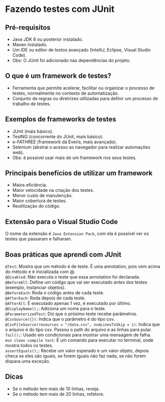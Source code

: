 # Fazendo testes com JUnit
## Pré-requisitos
- Java JDK 8 ou posterior instalado.
- Maven instalado.
- Um IDE ou editor de textos avançado (IntelliJ, Eclipse, Visual Studio Code).
- Obs: O JUnit foi adicionado nas dependências do projeto.

## O que é um framework de testes?
- Ferramenta que permite acelerar, facilitar ou organizar o processo de testes, normalmente no contexto de automatização. 
- Conjunto de regras ou diretrizes utilizadas para definir um processo de trabalho de testes.

## Exemplos de frameworks de testes
- JUnit (mais básico).
- TestNG (concorrente do JUnit, mais básico).
- e-FATHREE (framework da Everis, mais avançado).
- Selenium (abstrai o acesso ao navegador para realizar automações web).
- Obs: é possível usar mais de um framework nos seus testes.

## Principais benefícios de utilizar um framework
- Maios eficiência.
- Maior velocidade na criação dos testes.
- Menor custo de manutenção.
- Maior cobertura de testes.
- Reutilização do código.

## Extensão para o Visual Studio Code
O nome da extensão é `Java Extension Pack`, com ela é possível ver os testes que passaram e falharam.

## Boas práticas que aprendi com JUnit
`@Test`:  Mostra que um método é de teste. É uma annotation, pois vem acima do método e é inicializada com @. <br>
`@Disabled`: Não executa o teste que essa annotation foi declarada. <br>
`@BeforeAll`: Define um código que vai ser executado antes dos testes (exemplo, instanciar objetos). <br>
`@BeforeEach`: Roda o código antes de cada teste. <br>
`@AfterEach`: Roda depois de cada teste. <br>
`@AfterAll`: É executado apenas 1 vez, é executado por último. <br>
`@DisplayName();`: Adiciona um nome para o teste. <br>
`@ParameterizedTest`: Diz que o próximo teste recebe parâmetros. <br>
`@CsvSource({})`: Indica que o parâmetro é do tipo csv. <br>
`@CsvFileSource(resources = "/data.csv", numLinesToSkip = 1)`: Indica que o arquivo é do tipo csv. Passou o path do arquivo e as linhas para pular. <br>
`fail();`: Usado em condicionais para mostrar uma mensagem de falha. <br>
`mvn clean compile test`: É um comando para executar no terminal, onde mostra todos os testes. <br>
`assertEquals();`: Recebe um valor esperado e um valor objeto, depois checa se eles são iguais, se forem iguais não faz nada, se não forem dispara uma exceção.

## Dicas
- Se o método tem mais de 10 linhas, reveja.
- Se o método tem mais de 20 linhas, refatore.
